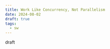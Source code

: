 ```yaml
---
title: Work Like Concurrency, Not Parallelism
date: 2024-08-02
draft: true
tags:
  - sw
---
```


draft
